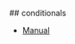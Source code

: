 ## conditionals

- [Manual](https://docs.ansible.com/ansible/latest/playbook_guide/playbooks_conditionals.html)
